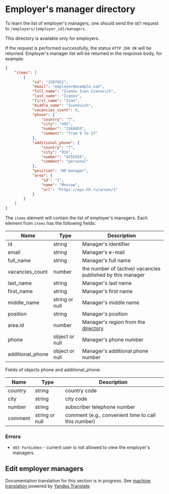# Employer's manager directory

To learn the list of employer's managers, one should send the `GET` request to
`/employers/{employer_id}/managers`.

This directory is available only for employers.

If the request is performed successfully, the status `HTTP 200 OK` will be
returned. Employer's manager list will be returned in the response body, for
example:

```json
{
    "items": [
        {
            "id": "1507922",
            "email": "employer@example.com",
            "full_name": "Ivanov Ivan Ivanovich",
            "last_name": "Ivanov",
            "first_name": "Ivan",
            "middle_name": "Ivanovich",
            "vacancies_count": 0,
            "phone": {
                "country": "7",
                "city": "495",
                "number": "1568055",
                "comment": "from 9 to 17"
            },
            "additional_phone": {
                "country": "7",
                "city": "916",
                "number": "4555555",
                "comment": "personal"
            },
            "position": "HR manager",
            "area": {
                "id": "1",
                "name": "Moscow",
                "url": "https://api.hh.ru/areas/1"
            }
        }
    ]
}
```

The `items` element will contain the list of employer's managers.
Each element from `items` has the following fields:

 Name             | Type   | Description
------------------|--------|-----------------------------------------------------------
 id               | string | Manager's identifier
 email            | string | Manager's e-mail
 full_name        | string | Manager's full name
 vacancies_count  | number | the number of (active) vacancies published by this manager
 last_name | string | Manager's last name
 first_name | string | Manager's first name
 middle_name | string or null | Manager's middle name
 position | string | Manager's position
 area.id | number | Manager's region from the [directory](areas.md)
 phone | object or null | Manager's phone number
 additional_phone | object or null | Manager's additional phone number

 Fields of objects phone and additional_phone:

 Name | Type | Description
 --- | --- | ---
 country | string | country code
 city | string | city code
 number | string | subscriber telephone number
 comment | string or null | comment (e.g., convenient time to call this number)

### Errors

* `403 Forbidden` - current user is not allowed to view the employer's managers.


 <a name="edit_managers"></a>
 ## Edit employer managers
 Documentation translation for this section is in progress.
 See
 [machine translation](https://z5h64q92x9.net/proxy_u/ru-en.en/http/hhru.github.io/api/rendered-docs/docs/employer_managers.md.html)
 powered by
 [Yandex.Translate](https://translate.yandex.com/translate).
